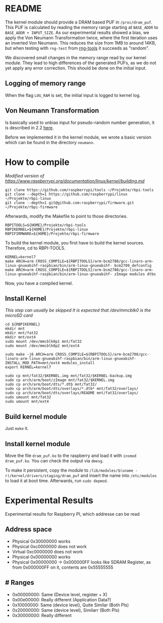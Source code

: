 # README
The kernel module should provide a DRAM based PUF in `/proc/dram_puf`.
This PUF is calculated by reading the memory range starting at `BASE_ADDR` to `BASE_ADDR + INPUT_SIZE`.
As our experimental results showed a bias, we apply the Von Neumann Transformation twice, where the first iteration uses an inverted Von Neumann.
This reduces the size from 1MB to around 14KB, but when testing with `rng-test` from [rng-tools](https://wiki.archlinux.org/index.php/Rng-tools) it succeeds as "random".

We discovered small changes in the memory range read by our kernel module.
They lead to high differences of the generated PUFs, as we do not yet apply any error correction.
This should be done on the initial input.

## Logging of memory range
When the flag `LOG_RAM` is set, the initial input is logged to kernel log.

## Von Neumann Transformation
Is basically used to unbias input for pseudo-random number generation, it is described in 2.2 [here](https://link.springer.com/content/pdf/10.1007%2F978-3-642-21040-2_12.pdf).

Before we implemented it in the kernel module, we wrote a basic version which can be found in the directory `neumann`.

# How to compile
*Modified version of https://www.raspberrypi.org/documentation/linux/kernel/building.md*

    git clone https://github.com/raspberrypi/tools ~/Projekte/rbpi-tools
    git clone --depth=1 https://github.com/raspberrypi/linux ~/Projekte/rbpi-linux
    git clone --depth=1 git@github.com:raspberrypi/firmware.git ~/Projekte/rbpi-firmware

Afterwards, modify the Makefile to point to those directories.

    RBPITOOLS=${HOME}/Projekte/rbpi-tools
    RBPIKERNEL=${HOME}/Projekte/rbpi-linux
    RBPIFIRMWARE=${HOME}/Projekte/rbpi-firmware

To build the kernel module, you first have to build the kernel sources.
Therefore, cd to RBPI-TOOLS.

    KERNEL=kernel7
    make ARCH=arm CROSS_COMPILE=${RBPITOOLS}/arm-bcm2708/gcc-linaro-arm-linux-gnueabihf-raspbian/bin/arm-linux-gnueabihf- bcm2709_defconfig
    make ARCH=arm CROSS_COMPILE=${RBPITOOLS}/arm-bcm2708/gcc-linaro-arm-linux-gnueabihf-raspbian/bin/arm-linux-gnueabihf- zImage modules dtbs

Now, you have a compiled kernel.

## Install Kernel
*This step can usually be skipped*
*It is expected that /dev/mmcblk0 is the microSD card*

    cd ${RBPIKERNEL}
    mkdir mnt
    mkdir mnt/fat32
    mkdir mnt/ext4
    sudo mount /dev/mmcblk0p1 mnt/fat32
    sudo mount /dev/mmcblk0p2 mnt/ext4

    sudo make -j6 ARCH=arm CROSS_COMPILE=${RBPITOOLS}/arm-bcm2708/gcc-linaro-arm-linux-gnueabihf-raspbian/bin/arm-linux-gnueabihf- INSTALL_MOD_PATH=mnt/ext4 modules_install
    export KERNEL=kernel7

    sudo cp mnt/fat32/$KERNEL.img mnt/fat32/$KERNEL-backup.img
    sudo cp arch/arm/boot/zImage mnt/fat32/$KERNEL.img
    sudo cp arch/arm/boot/dts/*.dtb mnt/fat32/
    sudo cp arch/arm/boot/dts/overlays/*.dtb* mnt/fat32/overlays/
    sudo cp arch/arm/boot/dts/overlays/README mnt/fat32/overlays/
    sudo umount mnt/fat32
    sudo umount mnt/ext4

## Build kernel module
Just `make` it.

## Install kernel module
Move the file `dram_puf.ko` to the raspberry and load it with `insmod dram_puf.ko`. You can check the output via `dmesg`.

To make it persistent, copy the module to `/lib/modules/$(uname -r)/kernel/drivers/staging/dram_puf` and insert the name into `/etc/modules` to load it at boot time. Afterwards, run `sudo depmod`.

# Experimental Results
Experimental results for Raspberry PI, which addresse can be read

## Address space
* Physical 0x30000000 works
* Physical 0xc0000000 does not work
* Virtual 0xc0000000 does not work
* Physical 0x00000000 works
* Physical 0x00000000 -> 0x000000FF looks like SDRAM Register, as from 0x000000FF on it, contents are 0x55555555

## # Ranges
* 0x00000000: Same (Device level, register + X)
* 0x00e00000: Really different (Application Data?)
* 0x10000000: Same (device level), Quite Similar (Both PIs)
* 0x20000000: Same (device level), Similarr (Both PIs)
* 0x30000000: Really different
